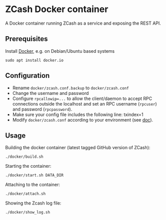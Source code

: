 # ZCash Docker container

A Docker container running ZCash as a service and exposing the REST API.

## Prerequisites

Install [Docker][docker], e.g. on Debian/Ubuntu based systems

    sudo apt install docker.io

## Configuration

- Rename `docker/zcash.conf.backup` to `docker/zcash.conf`
- Change the username and password
- Configure `rpcallowip=...` to allow the client/daemon to accept
RPC connections outside the localhost and set an RPC username (`rpcuser`)
and password (`rpcpassword`).
- Make sure your config file includes the following line:
    txindex=1
- Modify `docker/zcash.conf` according to your environment
(see [doc][zcash-conf]).


## Usage

Building the docker container (latest tagged GitHub version of ZCash):

    ./docker/build.sh

Starting the container:

    ./docker/start.sh DATA_DIR

Attaching to the container:

    ./docker/attach.sh

Showing the Zcash log file:

    ./docker/show_log.sh


[docker]: https://www.docker.com/
[zcash-conf]: https://github.com/zcash/zcash/blob/master/contrib/debian/examples/zcash.conf
